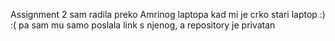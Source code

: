 Assignment 2 sam radila preko Amrinog laptopa kad mi je crko stari laptop :) :( pa sam mu samo poslala link s njenog, a repository je privatan
